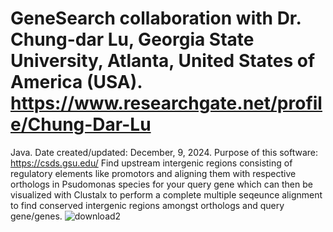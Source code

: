 # GeneSearch collaboration with Dr. Chung-dar Lu, Georgia State University, Atlanta, United States of America (USA). https://www.researchgate.net/profile/Chung-Dar-Lu
Java.
Date created/updated: December, 9, 2024.
Purpose of this software:
https://csds.gsu.edu/
Find upstream intergenic regions consisting of regulatory elements like promotors and aligning them with respective orthologs in Psudomonas species for your query gene which can then be visualized with Clustalx to perform a complete multiple seqeunce alignment to find conserved intergenic regions amongst orthologs and query gene/genes.
![download2](https://github.com/user-attachments/assets/f19e4934-6229-440c-9cab-ade62676a8c4)

